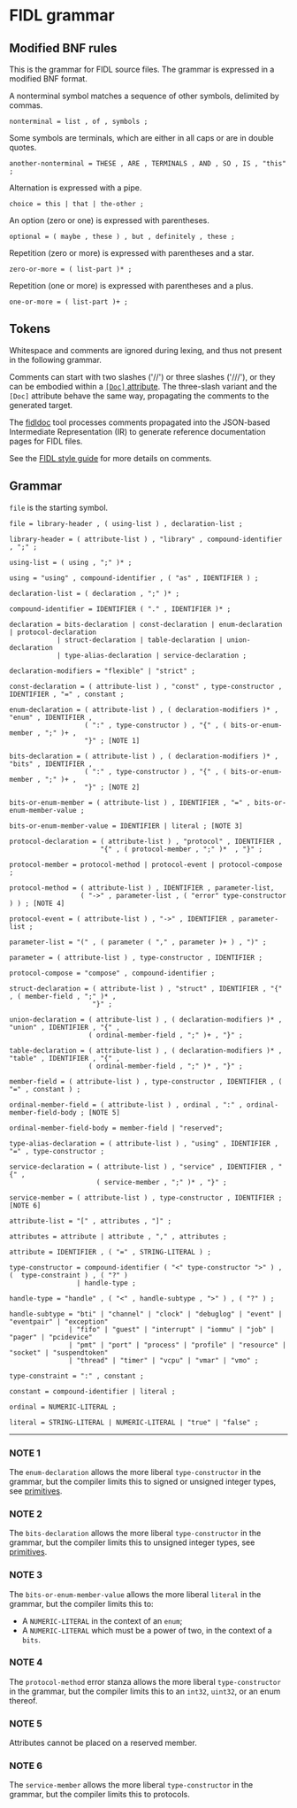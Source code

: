 # FIDL grammar

## Modified BNF rules

This is the grammar for FIDL source files. The grammar is expressed in a
modified BNF format.

A nonterminal symbol matches a sequence of other symbols, delimited by
commas.

```
nonterminal = list , of , symbols ;
```

Some symbols are terminals, which are either in all caps or are in
double quotes.

```
another-nonterminal = THESE , ARE , TERMINALS , AND , SO , IS , "this" ;
```

Alternation is expressed with a pipe.

```
choice = this | that | the-other ;
```

An option (zero or one) is expressed with parentheses.

```
optional = ( maybe , these ) , but , definitely , these ;
```

Repetition (zero or more) is expressed with parentheses and a star.

```
zero-or-more = ( list-part )* ;
```

Repetition (one or more) is expressed with parentheses and a plus.

```
one-or-more = ( list-part )+ ;

```

## Tokens

Whitespace and comments are ignored during lexing, and thus not
present in the following grammar.

Comments can start with two slashes ('//') or three slashes ('///'),
or they can be embodied within a [`[Doc]` attribute][doc_reference].
The three-slash variant and the `[Doc]` attribute behave the same way,
propagating the comments to the generated target.

The [fidldoc] tool processes comments propagated into the JSON-based
Intermediate Representation (IR) to generate reference
documentation pages for FIDL files.

See the [FIDL style guide][comment_style_guide] for more details on
comments.

## Grammar

`file` is the starting symbol.

```
file = library-header , ( using-list ) , declaration-list ;

library-header = ( attribute-list ) , "library" , compound-identifier , ";" ;

using-list = ( using , ";" )* ;

using = "using" , compound-identifier , ( "as" , IDENTIFIER ) ;

declaration-list = ( declaration , ";" )* ;

compound-identifier = IDENTIFIER ( "." , IDENTIFIER )* ;

declaration = bits-declaration | const-declaration | enum-declaration | protocol-declaration
            | struct-declaration | table-declaration | union-declaration
            | type-alias-declaration | service-declaration ;

declaration-modifiers = "flexible" | "strict" ;

const-declaration = ( attribute-list ) , "const" , type-constructor , IDENTIFIER , "=" , constant ;

enum-declaration = ( attribute-list ) , ( declaration-modifiers )* , "enum" , IDENTIFIER ,
                   ( ":" , type-constructor ) , "{" , ( bits-or-enum-member , ";" )+ ,
                   "}" ; [NOTE 1]

bits-declaration = ( attribute-list ) , ( declaration-modifiers )* , "bits" , IDENTIFIER ,
                   ( ":" , type-constructor ) , "{" , ( bits-or-enum-member , ";" )+ ,
                   "}" ; [NOTE 2]

bits-or-enum-member = ( attribute-list ) , IDENTIFIER , "=" , bits-or-enum-member-value ;

bits-or-enum-member-value = IDENTIFIER | literal ; [NOTE 3]

protocol-declaration = ( attribute-list ) , "protocol" , IDENTIFIER ,
                       "{" , ( protocol-member , ";" )*  , "}" ;

protocol-member = protocol-method | protocol-event | protocol-compose ;

protocol-method = ( attribute-list ) , IDENTIFIER , parameter-list,
                  ( "->" , parameter-list , ( "error" type-constructor ) ) ; [NOTE 4]

protocol-event = ( attribute-list ) , "->" , IDENTIFIER , parameter-list ;

parameter-list = "(" , ( parameter ( "," , parameter )+ ) , ")" ;

parameter = ( attribute-list ) , type-constructor , IDENTIFIER ;

protocol-compose = "compose" , compound-identifier ;

struct-declaration = ( attribute-list ) , "struct" , IDENTIFIER , "{" , ( member-field , ";" )* ,
                     "}" ;

union-declaration = ( attribute-list ) , ( declaration-modifiers )* , "union" , IDENTIFIER , "{" ,
                    ( ordinal-member-field , ";" )+ , "}" ;

table-declaration = ( attribute-list ) , ( declaration-modifiers )* , "table" , IDENTIFIER , "{" ,
                    ( ordinal-member-field , ";" )* , "}" ;

member-field = ( attribute-list ) , type-constructor , IDENTIFIER , ( "=" , constant ) ;

ordinal-member-field = ( attribute-list ) , ordinal , ":" , ordinal-member-field-body ; [NOTE 5]

ordinal-member-field-body = member-field | "reserved";

type-alias-declaration = ( attribute-list ) , "using" , IDENTIFIER ,  "=" , type-constructor ;

service-declaration = ( attribute-list ) , "service" , IDENTIFIER , "{" ,
                      ( service-member , ";" )* , "}" ;

service-member = ( attribute-list ) , type-constructor , IDENTIFIER ; [NOTE 6]

attribute-list = "[" , attributes , "]" ;

attributes = attribute | attribute , "," , attributes ;

attribute = IDENTIFIER , ( "=" , STRING-LITERAL ) ;

type-constructor = compound-identifier ( "<" type-constructor ">" ) , (  type-constraint ) , ( "?" )
                 | handle-type ;

handle-type = "handle" , ( "<" , handle-subtype , ">" ) , ( "?" ) ;

handle-subtype = "bti" | "channel" | "clock" | "debuglog" | "event" | "eventpair" | "exception"
               | "fifo" | "guest" | "interrupt" | "iommu" | "job" | "pager" | "pcidevice"
               | "pmt" | "port" | "process" | "profile" | "resource" | "socket" | "suspendtoken"
               | "thread" | "timer" | "vcpu" | "vmar" | "vmo" ;

type-constraint = ":" , constant ;

constant = compound-identifier | literal ;

ordinal = NUMERIC-LITERAL ;

literal = STRING-LITERAL | NUMERIC-LITERAL | "true" | "false" ;
```

----------

### NOTE 1
The `enum-declaration` allows the more liberal `type-constructor` in the
grammar, but the compiler limits this to signed or unsigned integer types,
see [primitives].

### NOTE 2
The `bits-declaration` allows the more liberal `type-constructor` in the grammar, but the compiler
limits this to unsigned integer types, see [primitives].

### NOTE 3
The `bits-or-enum-member-value` allows the more liberal `literal` in the grammar, but the compiler limits this to:

* A `NUMERIC-LITERAL` in the context of an `enum`;
* A `NUMERIC-LITERAL` which must be a power of two, in the context of a `bits`.

### NOTE 4
The `protocol-method` error stanza allows the more liberal `type-constructor`
in the grammar, but the compiler limits this to an `int32`, `uint32`, or
an enum thereof.

### NOTE 5
Attributes cannot be placed on a reserved member.

### NOTE 6
The `service-member` allows the more liberal `type-constructor` in the grammar, but the compiler
limits this to protocols.

<!-- xrefs -->
[primitives]: /docs/reference/fidl/language/language.md#primitives
[fidldoc]: /tools/fidl/fidldoc/
[doc_reference]: /docs/reference/fidl/language/attributes.md#doc
[comment_style_guide]: /docs/development/languages/fidl/guides/style.md#comments
